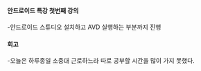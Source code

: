 #### 안드로이드 특강 첫번째 강의
-안드로이드 스튜디오 설치하고 AVD 실행하는 부분까지 진행

#### 회고
-오늘은 하루종일 소중대 근로하느라 따로 공부할 시간을 많이 가지 못했다.
